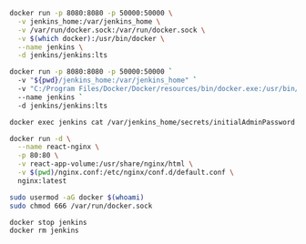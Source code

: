 ```sh Install Jenkins on Docker
docker run -p 8080:8080 -p 50000:50000 \
  -v jenkins_home:/var/jenkins_home \
  -v /var/run/docker.sock:/var/run/docker.sock \
  -v $(which docker):/usr/bin/docker \
  --name jenkins \
  -d jenkins/jenkins:lts
```

```sh 
docker run -p 8080:8080 -p 50000:50000 `
  -v "${pwd}/jenkins_home:/var/jenkins_home" `
  -v "C:/Program Files/Docker/Docker/resources/bin/docker.exe:/usr/bin/docker" `
  --name jenkins `
  -d jenkins/jenkins:lts
```

```bash Get the initial admin password
docker exec jenkins cat /var/jenkins_home/secrets/initialAdminPassword
```

```bash Running Nginx on Docker
docker run -d \
  --name react-nginx \
  -p 80:80 \
  -v react-app-volume:/usr/share/nginx/html \
  -v $(pwd)/nginx.conf:/etc/nginx/conf.d/default.conf \
  nginx:latest
```

```bash Running in host machine to jenkins use docker on host machine
sudo usermod -aG docker $(whoami)
sudo chmod 666 /var/run/docker.sock
```

```bash
docker stop jenkins
docker rm jenkins
```